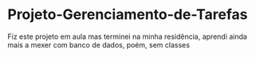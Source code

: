 # Projeto-Gerenciamento-de-Tarefas
 Fiz este projeto em aula mas terminei na minha residência, aprendi ainda mais a mexer com banco de dados, poém, sem classes
